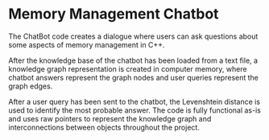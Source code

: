 # Memory Management Chatbot


The ChatBot code creates a dialogue where users can ask questions about some aspects of memory management in C++. 

After the knowledge base of the chatbot has been loaded from a text file, a knowledge graph representation is created in computer memory, where chatbot answers represent the graph nodes and user queries represent the graph edges. 

After a user query has been sent to the chatbot, the Levenshtein distance is used to identify the most probable answer. The code is fully functional as-is and uses raw pointers to represent the knowledge graph and interconnections between objects throughout the project.
